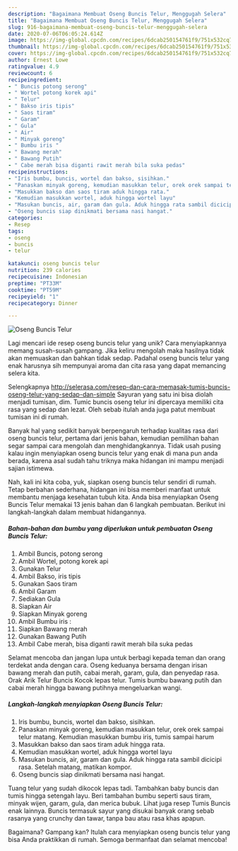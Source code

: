 ```yaml
---
description: "Bagaimana Membuat Oseng Buncis Telur, Menggugah Selera"
title: "Bagaimana Membuat Oseng Buncis Telur, Menggugah Selera"
slug: 916-bagaimana-membuat-oseng-buncis-telur-menggugah-selera
date: 2020-07-06T06:05:24.614Z
image: https://img-global.cpcdn.com/recipes/6dcab250154761f9/751x532cq70/oseng-buncis-telur-foto-resep-utama.jpg
thumbnail: https://img-global.cpcdn.com/recipes/6dcab250154761f9/751x532cq70/oseng-buncis-telur-foto-resep-utama.jpg
cover: https://img-global.cpcdn.com/recipes/6dcab250154761f9/751x532cq70/oseng-buncis-telur-foto-resep-utama.jpg
author: Ernest Lowe
ratingvalue: 4.9
reviewcount: 6
recipeingredient:
- " Buncis potong serong"
- " Wortel potong korek api"
- " Telur"
- " Bakso iris tipis"
- " Saos tiram"
- " Garam"
- " Gula"
- " Air"
- " Minyak goreng"
- " Bumbu iris "
- " Bawang merah"
- " Bawang Putih"
- " Cabe merah bisa diganti rawit merah bila suka pedas"
recipeinstructions:
- "Iris bumbu, buncis, wortel dan bakso, sisihkan."
- "Panaskan minyak goreng, kemudian masukkan telur, orek orek sampai telur matang. Kemudian masukkan bumbu iris, tumis sampai harum"
- "Masukkan bakso dan saos tiram aduk hingga rata."
- "Kemudian masukkan wortel, aduk hingga wortel layu"
- "Masukan buncis, air, garam dan gula. Aduk hingga rata sambil dicicipi rasa. Setelah matang, matikan kompor."
- "Oseng buncis siap dinikmati bersama nasi hangat."
categories:
- Resep
tags:
- oseng
- buncis
- telur

katakunci: oseng buncis telur 
nutrition: 239 calories
recipecuisine: Indonesian
preptime: "PT33M"
cooktime: "PT59M"
recipeyield: "1"
recipecategory: Dinner

---
```



![Oseng Buncis Telur](https://img-global.cpcdn.com/recipes/6dcab250154761f9/751x532cq70/oseng-buncis-telur-foto-resep-utama.jpg)

Lagi mencari ide resep oseng buncis telur yang unik? Cara menyiapkannya memang susah-susah gampang. Jika keliru mengolah maka hasilnya tidak akan memuaskan dan bahkan tidak sedap. Padahal oseng buncis telur yang enak harusnya sih mempunyai aroma dan cita rasa yang dapat memancing selera kita.

Selengkapnya http://selerasa.com/resep-dan-cara-memasak-tumis-buncis-oseng-telur-yang-sedap-dan-simple Sayuran yang satu ini bisa diolah menjadi tumisan, dim. Tumic buncis oseng telur ini dipercaya memiliki cita rasa yang sedap dan lezat. Oleh sebab itulah anda juga patut membuat tumisan ini di rumah.

Banyak hal yang sedikit banyak berpengaruh terhadap kualitas rasa dari oseng buncis telur, pertama dari jenis bahan, kemudian pemilihan bahan segar sampai cara mengolah dan menghidangkannya. Tidak usah pusing kalau ingin menyiapkan oseng buncis telur yang enak di mana pun anda berada, karena asal sudah tahu triknya maka hidangan ini mampu menjadi sajian istimewa.


Nah, kali ini kita coba, yuk, siapkan oseng buncis telur sendiri di rumah. Tetap berbahan sederhana, hidangan ini bisa memberi manfaat untuk membantu menjaga kesehatan tubuh kita. Anda bisa menyiapkan Oseng Buncis Telur memakai 13 jenis bahan dan 6 langkah pembuatan. Berikut ini langkah-langkah dalam membuat hidangannya.

<!--inarticleads1-->

##### Bahan-bahan dan bumbu yang diperlukan untuk pembuatan Oseng Buncis Telur:

1. Ambil  Buncis, potong serong
1. Ambil  Wortel, potong korek api
1. Gunakan  Telur
1. Ambil  Bakso, iris tipis
1. Gunakan  Saos tiram
1. Ambil  Garam
1. Sediakan  Gula
1. Siapkan  Air
1. Siapkan  Minyak goreng
1. Ambil  Bumbu iris :
1. Siapkan  Bawang merah
1. Gunakan  Bawang Putih
1. Ambil  Cabe merah, bisa diganti rawit merah bila suka pedas


Selamat mencoba dan jangan lupa untuk berbagi kepada teman dan orang terdekat anda dengan cara. Oseng keduanya bersama dengan irisan bawang merah dan putih, cabai merah, garam, gula, dan penyedap rasa. Orak Arik Telur Buncis Kocok lepas telur. Tumis bumbu bawang putih dan cabai merah hingga bawang putihnya mengeluarkan wangi. 

<!--inarticleads2-->

##### Langkah-langkah menyiapkan Oseng Buncis Telur:

1. Iris bumbu, buncis, wortel dan bakso, sisihkan.
1. Panaskan minyak goreng, kemudian masukkan telur, orek orek sampai telur matang. Kemudian masukkan bumbu iris, tumis sampai harum
1. Masukkan bakso dan saos tiram aduk hingga rata.
1. Kemudian masukkan wortel, aduk hingga wortel layu
1. Masukan buncis, air, garam dan gula. Aduk hingga rata sambil dicicipi rasa. Setelah matang, matikan kompor.
1. Oseng buncis siap dinikmati bersama nasi hangat.


Tuang telur yang sudah dikocok lepas tadi. Tambahkan baby buncis dan tumis hingga setengah layu. Beri tambahan bumbu seperti saus tiram, minyak wijen, garam, gula, dan merica bubuk. Lihat juga resep Tumis Buncis enak lainnya. Buncis termasuk sayur yang disukai banyak orang sebab rasanya yang crunchy dan tawar, tanpa bau atau rasa khas apapun. 

Bagaimana? Gampang kan? Itulah cara menyiapkan oseng buncis telur yang bisa Anda praktikkan di rumah. Semoga bermanfaat dan selamat mencoba!

